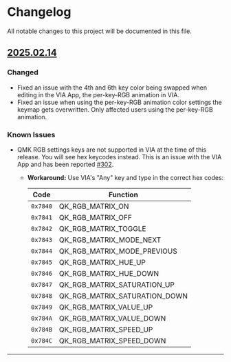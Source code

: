 # Changelog

All notable changes to this project will be documented in this file.

## [2025.02.14]

### Changed

- Fixed an issue with the 4th and 6th key color being swapped when editing in the VIA App, the per-key-RGB animation in VIA.
- Fixed an issue when using the per-key-RGB animation color settings the keymap gets overwritten.  Only affected users using the per-key-RGB animation.

### Known Issues

- QMK RGB settings keys are not supported in VIA at the time of this release.  You will see hex keycodes instead.  This is an issue with the VIA App and has been reported [#302](https://github.com/the-via/app/issues/302).

    - **Workaround:** Use VIA's "Any" key and type in the correct hex codes:  

        | Code | Function |
        |---|---|
        | `0x7840` | QK_RGB_MATRIX_ON |
        | `0x7841` | QK_RGB_MATRIX_OFF |
        | `0x7842` | QK_RGB_MATRIX_TOGGLE |
        | `0x7843` | QK_RGB_MATRIX_MODE_NEXT |
        | `0x7844` | QK_RGB_MATRIX_MODE_PREVIOUS |
        | `0x7845` | QK_RGB_MATRIX_HUE_UP |
        | `0x7846` | QK_RGB_MATRIX_HUE_DOWN |
        | `0x7847` | QK_RGB_MATRIX_SATURATION_UP |
        | `0x7848` | QK_RGB_MATRIX_SATURATION_DOWN |
        | `0x7849` | QK_RGB_MATRIX_VALUE_UP |
        | `0x784A` | QK_RGB_MATRIX_VALUE_DOWN |
        | `0x784B` | QK_RGB_MATRIX_SPEED_UP |
        | `0x784C` | QK_RGB_MATRIX_SPEED_DOWN |

---

[2025.02.14]: https://github.com/binepad-global/qmk_userspace_binepad/commit/22463f4598f7315c1df5dd0abf1cc0f2079cd45a
